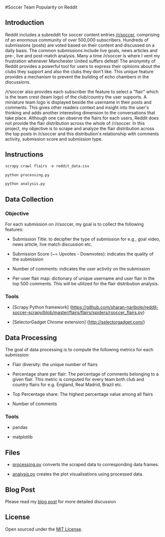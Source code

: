 #Soccer Team Popularity on Reddit

## Introduction

Reddit includes a subreddit for soccer content entries [/r/soccer](https://www.reddit.com/r/soccer/), comprising of an enormous community of over 500,000 subscribers. Hundreds of submissions (posts) are voted based on their content and discussed on a daily basis. The common submissions include live goals, news articles and pre-, live and post-match analysis. Many a time /r/soccer is where I vent my frustration whenever Manchester United suffers defeat!  The anonymity of Reddit provides a powerful tool for users to express their opinions about the clubs they support and also the clubs they don't like. This unique feature provides a mechanism to prevent the building of echo chambers in the discussions.

/r/soccer also provides each subscriber the feature to select a "flair" which is the team crest (team logo) of the club/country the user supports. A miniature team logo is displayed beside the username in their posts and comments. This gives other readers context and insight into the user's thinking and adds another interesting dimension to the conversations that take place. Although one can observe the flairs for each users, Reddit does not provide the flair distribution across the whole of /r/soccer. In this project, my objective is to scrape and analyze the flair distribution across the top posts in /r/soccer and this distribution's relationship with comments activity, submission score and submission type. 

## Instructions

```python
scrapy crawl flairs -o reddit_data.csv

python processing.py

python analysis.py
```

## Data Collection

### Objective

For each submission on /r/soccer, my goal is to collect the following features:

- Submission Title: to decipher the type of submission for e.g., goal video, news article, live match discussion etc.

- Submission Score (~= Upvotes - Downvotes): indicates the quality of the submission

- Number of comments: indicates the user activity on the submission

- Per-user flair map: dictionary of unique username and user flair  in the top 500 comments. This will be utilized for the flair distribution analysis.

### Tools

- [Scrapy Python framework] (https://github.com/sharan-naribole/reddit-soccer-scrapy/blob/master/flairs/flairs/spiders/rsoccer_flairs.py) 

- [SelectorGadget Chrome extension] (http://selectorgadget.com/)  

## Data Processing

The goal of data processing is to compute the following metrics for each submission:

- Flair diversity: the unique number of flairs

- Percentage share per flair: The percentage of comments belonging to a given flair. This metric is computed for every team both club and country flairs for e.g. England, Real Madrid, Brazil etc.

- Top Percentage share: The highest percentage value among all flairs

- Number of comments

### Tools

- pandas

- matplotlib  

## Files

- [processing.py](https://github.com/sharan-naribole/reddit-soccer-scrapy/blob/master/processing.py) converts the scraped data to corresponding data frames. 

- [analysis.py](https://github.com/sharan-naribole/reddit-soccer-scrapy/blob/master/analysis.py) creates the plot visualisations using processed data.

## Blog Post

Please read my [blog post](http://blog.nycdatascience.com/student-works/soccer-team-popularity-reddit/) for more detailed discussion

## License

Open sourced under the [MIT License](LICENSE.md).
